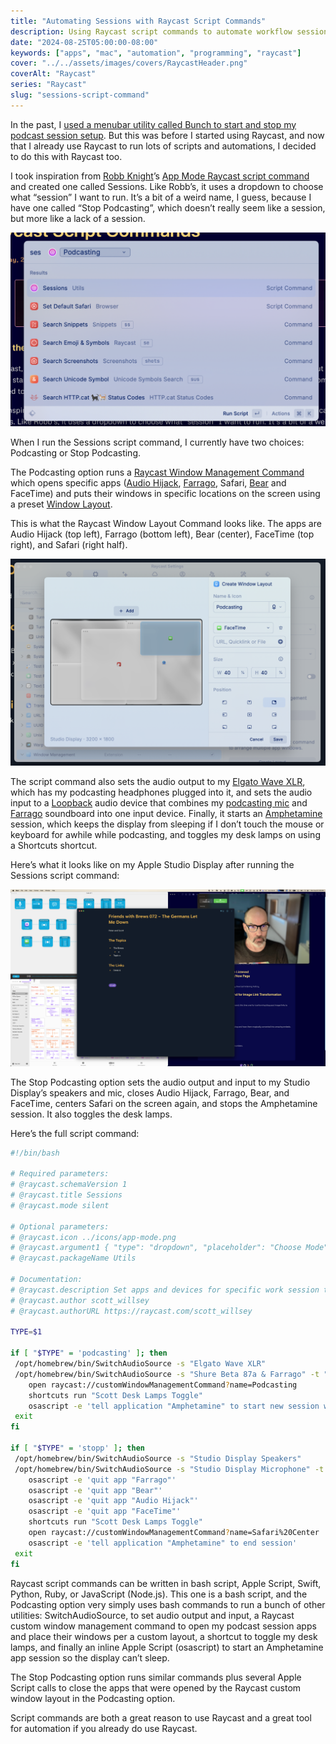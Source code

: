 ```yaml
---
title: "Automating Sessions with Raycast Script Commands"
description: Using Raycast script commands to automate workflow sessions.
date: "2024-08-25T05:00:00-08:00"
keywords: ["apps", "mac", "automation", "programming", "raycast"]
cover: "../../assets/images/covers/RaycastHeader.png"
coverAlt: "Raycast"
series: "Raycast"
slug: "sessions-script-command"
---
```


In the past, I [used a menubar utility called Bunch to start and stop my podcast session setup](/bunch). But this was before I started using Raycast, and now that I already use Raycast to run lots of scripts and automations, I decided to do this with Raycast too.

I took inspiration from [Robb Knight](https://rknight.me)’s [App Mode Raycast script command](https://github.com/rknightuk/raycast-script-commands/blob/main/app-mode.sh) and created one called Sessions. Like Robb’s, it uses a dropdown to choose what “session” I want to run. It’s a bit of a weird name, I guess, because I have one called “Stop Podcasting”, which doesn’t really seem like a session, but more like a lack of a session.

[![Raycast Sessions Script Command](../../assets/images/posts/RaycastSessions-CF8861EF-1B5E-4EF1-BC60-5C2C4F914FCF.png)](/images/posts/RaycastSessions-CF8861EF-1B5E-4EF1-BC60-5C2C4F914FCF.jpg)

When I run the Sessions script command, I currently have two choices: Podcasting or Stop Podcasting.

The Podcasting option runs a [Raycast Window Management Command](https://manual.raycast.com/window-management) which opens specific apps ([Audio Hijack](https://rogueamoeba.com/audiohijack/), [Farrago](https://rogueamoeba.com/farrago/), Safari, [Bear](https://bear.app) and FaceTime) and puts their windows in specific locations on the screen using a preset [Window Layout](https://www.raycast.com/changelog/1-78-0).

This is what the Raycast Window Layout Command looks like. The apps are Audio Hijack (top left), Farrago (bottom left), Bear (center), FaceTime (top right), and Safari (right half).

[![Podcast Session Window Layout Command](../../assets/images/posts/PodcastSessionWindowLayoutCommand-0CA11E69-7B62-4A38-908A-909B5865B25C.png)](/images/posts/PodcastSessionWindowLayoutCommand-0CA11E69-7B62-4A38-908A-909B5865B25C.jpg)

The script command also sets the audio output to my [Elgato Wave XLR](https://www.elgato.com/us/en/p/wave-xlr), which has my podcasting headphones plugged into it, and sets the audio input to a [Loopback](https://rogueamoeba.com/loopback/) audio device that combines my [podcasting mic](https://www.shure.com/en-US/products/microphones/beta_87a?variant=BETA87A) and [Farrago](https://rogueamoeba.com/farrago/) soundboard into one input device. Finally, it starts an [Amphetamine](https://apps.apple.com/us/app/amphetamine/id937984704?mt=12) session, which keeps the display from sleeping if I don’t touch the mouse or keyboard for awhile while podcasting, and toggles my desk lamps on using a Shortcuts shortcut.

Here’s what it looks like on my Apple Studio Display after running the Sessions script command:

[![Podcast Session Window Layout in Action](../../assets/images/posts/PodcastSessionLayout-0CA11E69-7B62-4A38-908A-909B5865B25C.png)](/images/posts/PodcastSessionLayout-0CA11E69-7B62-4A38-908A-909B5865B25C.jpg)

The Stop Podcasting option sets the audio output and input to my Studio Display’s speakers and mic, closes Audio Hijack, Farrago, Bear, and FaceTime, centers Safari on the screen again, and stops the Amphetamine session. It also toggles the desk lamps.

Here’s the full script command:

```bash
#!/bin/bash

# Required parameters:
# @raycast.schemaVersion 1
# @raycast.title Sessions
# @raycast.mode silent

# Optional parameters:
# @raycast.icon ../icons/app-mode.png
# @raycast.argument1 { "type": "dropdown", "placeholder": "Choose Mode", "data": [ { "title": "Podcasting", "value": "podcasting" }, {"title": "Stop Podcasting", "value": "stopp"} ] }
# @raycast.packageName Utils

# Documentation:
# @raycast.description Set apps and devices for specific work session types
# @raycast.author scott_willsey
# @raycast.authorURL https://raycast.com/scott_willsey

TYPE=$1

if [ "$TYPE" = 'podcasting' ]; then
 /opt/homebrew/bin/SwitchAudioSource -s "Elgato Wave XLR"
 /opt/homebrew/bin/SwitchAudioSource -s "Shure Beta 87a & Farrago" -t "input"
    open raycast://customWindowManagementCommand?name=Podcasting
    shortcuts run "Scott Desk Lamps Toggle"
    osascript -e 'tell application "Amphetamine" to start new session with options {duration:3, interval:hours, displaySleepAllowed:false}'
 exit
fi

if [ "$TYPE" = 'stopp' ]; then
 /opt/homebrew/bin/SwitchAudioSource -s "Studio Display Speakers"
 /opt/homebrew/bin/SwitchAudioSource -s "Studio Display Microphone" -t "input"
    osascript -e 'quit app "Farrago"'
    osascript -e 'quit app "Bear"'
    osascript -e 'quit app "Audio Hijack"'
    osascript -e 'quit app "FaceTime"'
    shortcuts run "Scott Desk Lamps Toggle"
    open raycast://customWindowManagementCommand?name=Safari%20Center
    osascript -e 'tell application "Amphetamine" to end session'
 exit
fi
```

Raycast script commands can be written in bash script, Apple Script, Swift, Python, Ruby, or JavaScript (Node.js). This one is a bash script, and the Podcasting option very simply uses bash commands to run a bunch of other utilities: SwitchAudioSource, to set audio output and input, a Raycast custom window management command to open my podcast session apps and place their windows per a custom layout, a shortcut to toggle my desk lamps, and finally an inline Apple Script (osascript) to start an Amphetamine app session so the display can’t sleep.

The Stop Podcasting option runs similar commands plus several Apple Script calls to close the apps that were opened by the Raycast custom window layout in the Podcasting option.

Script commands are both a great reason to use Raycast and a great tool for automation if you already do use Raycast.
